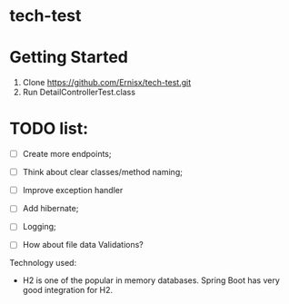 # tech-test

# Getting Started
1. Clone https://github.com/Ernisx/tech-test.git
2. Run DetailControllerTest.class

# TODO list:
- [ ] Create more endpoints;
- [ ] Think about clear classes/method naming;
- [ ] Improve exception handler
- [ ] Add hibernate;
- [ ] Logging;
- [ ] How about file data Validations?
 

Technology used: 

- H2 is one of the popular in memory databases. Spring Boot has very good integration for H2. 